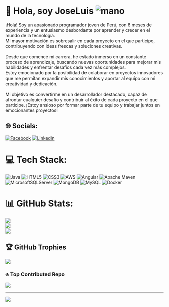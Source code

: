 # 💫 Hola, soy JoseLuis ![mano](https://github.com/Josh14sa/Josh14sa/assets/118872677/34a7a015-b489-4fed-be40-ad004ebd11cd)

¡Hola! Soy un apasionado programador joven de Perú, con 6 meses de experiencia y un entusiasmo desbordante por aprender y crecer en el mundo de la tecnología. <br>Mi mayor motivación es sobresalir en cada proyecto en el que participo, contribuyendo con ideas frescas y soluciones creativas.<br><br>Desde que comencé mi carrera, he estado inmerso en un constante proceso de aprendizaje, buscando nuevas oportunidades para mejorar mis habilidades y enfrentar desafíos cada vez más complejos. <br>Estoy emocionado por la posibilidad de colaborar en proyectos innovadores que me permitan expandir mis conocimientos y aportar al equipo con mi creatividad y dedicación.<br><br>Mi objetivo es convertirme en un desarrollador destacado, capaz de afrontar cualquier desafío y contribuir al éxito de cada proyecto en el que participe. ¡Estoy ansioso por formar parte de tu equipo y trabajar juntos en emocionantes proyectos!


## 🌐 Socials:
[![Facebook](https://img.shields.io/badge/Facebook-%231877F2.svg?logo=Facebook&logoColor=white)](https://facebook.com/https://www.facebook.com/joseluis.lopezalvarez.505) [![LinkedIn](https://img.shields.io/badge/LinkedIn-%230077B5.svg?logo=linkedin&logoColor=white)](https://linkedin.com/in/https://www.linkedin.com/in/joseluis14/) 

# 💻 Tech Stack:
![Java](https://img.shields.io/badge/java-%23ED8B00.svg?style=for-the-badge&logo=openjdk&logoColor=white) ![HTML5](https://img.shields.io/badge/html5-%23E34F26.svg?style=for-the-badge&logo=html5&logoColor=white) ![CSS3](https://img.shields.io/badge/css3-%231572B6.svg?style=for-the-badge&logo=css3&logoColor=white) ![AWS](https://img.shields.io/badge/AWS-%23FF9900.svg?style=for-the-badge&logo=amazon-aws&logoColor=white) ![Angular](https://img.shields.io/badge/angular-%23DD0031.svg?style=for-the-badge&logo=angular&logoColor=white) ![Apache Maven](https://img.shields.io/badge/Apache%20Maven-C71A36?style=for-the-badge&logo=Apache%20Maven&logoColor=white) ![MicrosoftSQLServer](https://img.shields.io/badge/Microsoft%20SQL%20Server-CC2927?style=for-the-badge&logo=microsoft%20sql%20server&logoColor=white) ![MongoDB](https://img.shields.io/badge/MongoDB-%234ea94b.svg?style=for-the-badge&logo=mongodb&logoColor=white) ![MySQL](https://img.shields.io/badge/mysql-%2300000f.svg?style=for-the-badge&logo=mysql&logoColor=white) ![Docker](https://img.shields.io/badge/docker-%230db7ed.svg?style=for-the-badge&logo=docker&logoColor=white)
# 📊 GitHub Stats:
![](https://github-readme-stats.vercel.app/api?username=Josh14sa&theme=tokyonight&hide_border=false&include_all_commits=false&count_private=false)<br/>
![](https://github-readme-streak-stats.herokuapp.com/?user=Josh14sa&theme=tokyonight&hide_border=false)<br/>
![](https://github-readme-stats.vercel.app/api/top-langs/?username=Josh14sa&theme=tokyonight&hide_border=false&include_all_commits=false&count_private=false&layout=compact)

## 🏆 GitHub Trophies
![](https://github-profile-trophy.vercel.app/?username=Josh14sa&theme=nord&no-frame=false&no-bg=true&margin-w=4)

### 🔝 Top Contributed Repo
![](https://github-contributor-stats.vercel.app/api?username=Josh14sa&limit=5&theme=dark&combine_all_yearly_contributions=true)

---
[![](https://visitcount.itsvg.in/api?id=Josh14sa&icon=0&color=0)](https://visitcount.itsvg.in)

<!-- Proudly created with GPRM ( https://gprm.itsvg.in ) -->
